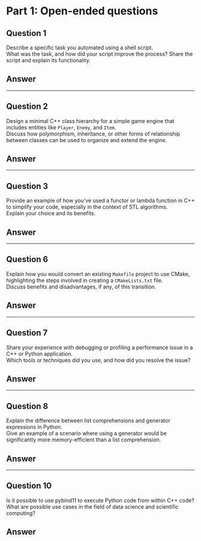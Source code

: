 # Part 1: Open-ended questions

## Question 1
Describe a specific task you automated using a shell script.<br>
What was the task, and how did your script improve the process? Share the script and explain its functionality.

## Answer


---

## Question 2
Design a minimal C++ class hierarchy for a simple game engine that includes entities like `Player`, `Enemy`, and `Item`.<br>
Discuss how polymorphism, inheritance, or other forms of relationship between classes can be used to organize and extend the engine.

## Answer


---

## Question 3
Provide an example of how you've used a functor or lambda function in C++ to simplify your code, especially in the context of STL algorithms.<br>
Explain your choice and its benefits.

## Answer


---

## Question 6
Explain how you would convert an existing `Makefile` project to use CMake, highlighting the steps involved in creating a `CMakeLists.txt` file.<br>
Discuss benefits and disadvantages, if any, of this transition.

## Answer


---

## Question 7
Share your experience with debugging or profiling a performance issue in a C++ or Python application.<br>
Which tools or techniques did you use, and how did you resolve the issue?

## Answer


---

## Question 8
Explain the difference between list comprehensions and generator expressions in Python.<br>
Give an example of a scenario where using a generator would be significantly more memory-efficient than a list comprehension.

## Answer


---

## Question 10
Is it possible to use pybind11 to execute Python code from within C++ code?<br>
What are possible use cases in the field of data science and scientific computing?

## Answer

